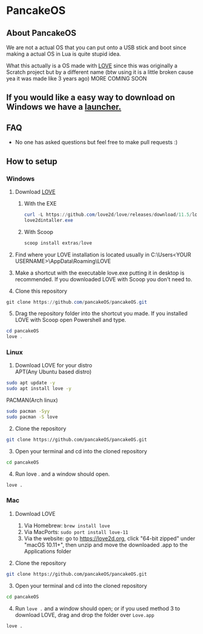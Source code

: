 # PancakeOS

## About PancakeOS

We are not a actual OS that you can put onto a USB stick and boot since making a actual OS in Lua is quite stupid idea.

What this actually is a OS made with [LOVE](https://love2d.org/) since this was originally a Scratch project but by a different name (btw using it is a little broken cause yea it was made like 3 years ago)
MORE COMING SOON

## If you would like a easy way to download on Windows we have a [launcher.](https://github.com/pancakeOS/launcher/releases/latest)

## FAQ

- No one has asked questions but feel free to make pull requests :)

## How to setup

### Windows

1. Download [LOVE](https://love2d.org/)
    1. With the EXE 
        ```POWERSHELL
        curl -L https://github.com/love2d/love/releases/download/11.5/love-11.5-win64.exe -o love2dintaller.exe
        love2dintaller.exe
        ```
    2. With Scoop 
        ```POWERSHELL
        scoop install extras/love
        ```

2. Find where your LOVE installation is located usually in C:\Users\<YOUR USERNAME>\AppData\Roaming\LOVE
3. Make a shortcut with the executable love.exe putting it in desktop is recommended. If you downloaded LOVE with Scoop you don't need to.
4. Clone this repository
```POWERSHELL
git clone https://github.com/pancakeOS/pancakeOS.git
```
5. Drag the repository folder into the shortcut you made. If you installed LOVE with Scoop open Powershell and type.
```POWERSHELL
cd pancakeOS
love .
```

### Linux

1. Download LOVE for your distro<br>
APT(Any Ubuntu based distro)
```BASH
sudo apt update -y
sudo apt install love -y
```
PACMAN(Arch linux)
```BASH
sudo pacman -Syy
sudo pacman -S love
```
2. Clone the repository
```BASH
git clone https://github.com/pancakeOS/pancakeOS.git
```
3. Open your terminal and cd into the cloned repository
```BASH
cd pancakeOS
```
4. Run love . and a window should open.
```BASH
love .
```

### Mac

1. Download LOVE 
    1. Via Homebrew: `brew install love`
    2. Via MacPorts: `sudo port install love-11`
    3. Via the website: go to https://love2d.org, click "64-bit zipped" under "macOS 10.11+", then unzip and move the downloaded .app to the Applications folder

2. Clone the repository
```BASH
git clone https://github.com/pancakeOS/pancakeOS.git
```
3. Open your terminal and cd into the cloned repository
```BASH
cd pancakeOS
```
4. Run `love .` and a window should open; or if you used method 3 to download LOVE, drag and drop the folder over `Love.app`
```BASH
love .
```
